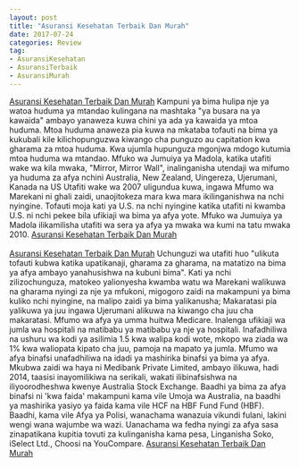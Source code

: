 ```yaml
---
layout: post
title: "Asuransi Kesehatan Terbaik Dan Murah"
date: 2017-07-24
categories: Review
tag:
- AsuransiKesehatan
- AsuransiTerbaik
- AsuransiMurah
---
```

<a href="http://www.dipopedia.com/2017/07/19-asuransi-kesehatan-terbaik-dan-murah.html" target="_blank">Asuransi Kesehatan Terbaik Dan Murah</a> Kampuni ya bima hulipa nje ya watoa huduma ya mtandao kulingana na mashtaka "ya busara na ya kawaida" ambayo yanaweza kuwa chini ya ada ya kawaida ya mtoa huduma. Mtoa huduma anaweza pia kuwa na mkataba tofauti na bima ya kukubali kile kilichopunguzwa kiwango cha punguzo au capitation kwa gharama za mtoa huduma. Kwa ujumla hupunguza mgonjwa mdogo kutumia mtoa huduma wa mtandao. Mfuko wa Jumuiya ya Madola, katika utafiti wake wa kila mwaka, "Mirror, Mirror Wall", inalinganisha utendaji wa mifumo ya huduma za afya nchini Australia, New Zealand, Uingereza, Ujerumani, Kanada na US Utafiti wake wa 2007 uligundua kuwa, ingawa Mfumo wa Marekani ni ghali zaidi, unaojitokeza mara kwa mara ikilinganishwa na nchi nyingine. Tofauti moja kati ya U.S. na nchi nyingine katika utafiti ni kwamba U.S. ni nchi pekee bila ufikiaji wa bima ya afya yote. Mfuko wa Jumuiya ya Madola ilikamilisha utafiti wa sera ya afya ya mwaka wa kumi na tatu mwaka 2010. <a href="http://cimanarasa.waphall.com/index/__xtblog_entry/11376229-asuransi-kesehatan-terbaik-dan-murah#xt_blog" target="_blank">Asuransi Kesehatan Terbaik Dan Murah</a>
<br/><br/>
<a href="http://maribaya.wapamp.com/index/__xtblog_entry/11376231-asuransi-kesehatan-terbaik-dan-murah#xt_blog" target="_blank">Asuransi Kesehatan Terbaik Dan Murah</a> Uchunguzi wa utafiti huo "ulikuta tofauti kubwa katika upatikanaji, gharama za gharama, na matatizo na bima ya afya ambayo yanahusishwa na kubuni bima". Kati ya nchi zilizochunguza, matokeo yalionyesha kwamba watu wa Marekani walikuwa na gharama nyingi za nje ya mfukoni, migogoro zaidi na makampuni ya bima kuliko nchi nyingine, na malipo zaidi ya bima yalikanusha; Makaratasi pia yalikuwa ya juu ingawa Ujerumani alikuwa na kiwango cha juu cha makaratasi. Mfumo wa afya ya umma huitwa Medicare. Inalenga ufikiaji wa jumla wa hospitali na matibabu ya matibabu ya nje ya hospitali. Inafadhiliwa na ushuru wa kodi ya asilimia 1.5 kwa walipa kodi wote, mkopo wa ziada wa 1% kwa waliopata kipato cha juu, pamoja na mapato ya jumla. Mfumo wa afya binafsi unafadhiliwa na idadi ya mashirika binafsi ya bima ya afya. Mkubwa zaidi wa haya ni Medibank Private Limited, ambayo ilikuwa, hadi 2014, taasisi inayomilikiwa na serikali, wakati ilibinafsishwa na iliyoorodheshwa kwenye Australia Stock Exchange. Baadhi ya bima za afya binafsi ni 'kwa faida' makampuni kama vile Umoja wa Australia, na baadhi ya mashirika yasiyo ya faida kama vile HCF na HBF Fund Fund (HBF). Baadhi, kama vile Afya ya Polisi, wanachama wanazuia vikundi fulani, lakini wengi wana wajumbe wa wazi. Uanachama wa fedha nyingi za afya sasa zinapatikana kupitia tovuti za kulinganisha kama pesa, Linganisha Soko, iSelect Ltd., Choosi na YouCompare. <a href="http://panggungrejo.wapdale.com/index/__xtblog_entry/11376233-asuransi-kesehatan-terbaik-dan-murah#xt_blog" target="_blank">Asuransi Kesehatan Terbaik Dan Murah</a>
